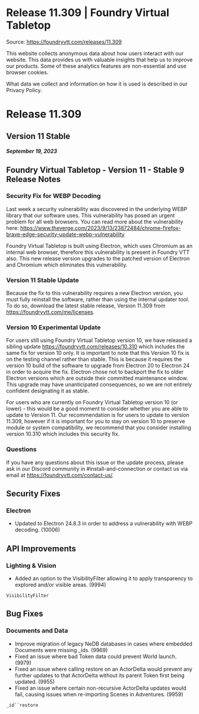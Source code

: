 # Release 11.309 | Foundry Virtual Tabletop

Source: https://foundryvtt.com/releases/11.309

This website collects anonymous data about how users interact with our website. This data provides us with 
        valuable insights that help us to improve our products. Some of these analytics features are non-essential 
        and use browser cookies.

What data we collect and information on how it is used is described in our 
        Privacy Policy.


# Release 11.309


## Version 11 Stable


##### September 19, 2023


## Foundry Virtual Tabletop - Version 11 - Stable 9 Release Notes


### Security Fix for WEBP Decoding

Last week a security vulnerability was discovered in the underlying WEBP library that our software uses. This vulnerability has posed an urgent problem for all web browsers. You can read more about the vulnerability here: https://www.theverge.com/2023/9/13/23872484/chrome-firefox-brave-edge-security-update-webp-vulnerability

Foundry Virtual Tabletop is built using Electron, which uses Chromium as an internal web browser, therefore this vulnerability is present in Foundry VTT also. This new release version upgrades to the patched version of Electron and Chromium which eliminates this vulnerability.


### Version 11 Stable Update

Because the fix to this vulnerability requires a new Electron version, you must fully reinstall the software, rather than using the internal updater tool. To do so, download the latest stable release, Version 11.309 from https://foundryvtt.com/me/licenses.


### Version 10 Experimental Update

For users still using Foundry Virtual Tabletop version 10, we have released a sibling update https://foundryvtt.com/releases/10.310 which includes the same fix for version 10 only. It is important to note that this Version 10 fix is on the testing channel rather than stable. This is because it requires the version 10 build of the software to upgrade from Electron 20 to Electron 24 in order to acquire the fix. Electron chose not to backport the fix to older Electron versions which are outside their committed maintenance window. This upgrade may have unanticipated consequences, so we are not entirely confident designating it as stable.

For users who are currently on Foundry Virtual Tabletop version 10 (or lower) - this would be a good moment to consider whether you are able to update to Version 11. Our recommendation is for users to update to version 11.309, however if it is important for you to stay on version 10 to preserve module or system compatibility, we recommend that you consider installing version 10.310 which includes this security fix.


### Questions

If you have any questions about this issue or the update process, please ask in our Discord community in #install-and-connection or contact us via email at https://foundryvtt.com/contact-us/.


## Security Fixes


### Electron

- Updated to Electron 24.8.3 in order to address a vulnerability with WEBP decoding. (10006)


## API Improvements


### Lighting & Vision

- Added an option to the VisibilityFilter allowing it to apply transparency to explored and/or visible areas. (9994)

`VisibilityFilter`
## Bug Fixes


### Documents and Data

- Improve migration of legacy NeDB databases in cases where embedded Documents were missing _ids. (9969)
- Fixed an issue where bad Token data could prevent World launch. (9979)
- Fixed an issue where calling restore on an ActorDelta would prevent any further updates to that ActorDelta without its parent Token first being updated. (9955)
- Fixed an issue where certain non-recursive ActorDelta updates would fail, causing issues when re-importing Scenes in Adventures. (9959)

`_id``restore`